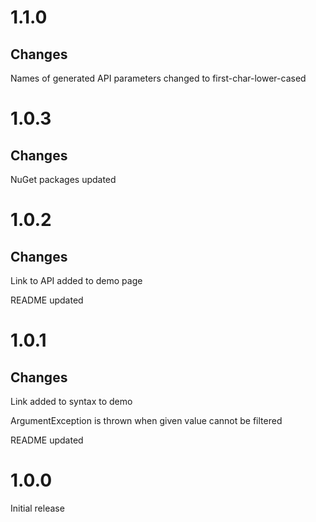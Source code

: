 # 1.1.0

## Changes

Names of generated API parameters changed to first-char-lower-cased

# 1.0.3

## Changes

NuGet packages updated

# 1.0.2

## Changes

Link to API added to demo page

README updated

# 1.0.1

## Changes

Link added to syntax to demo

ArgumentException is thrown when given value cannot be filtered

README updated

# 1.0.0

Initial release